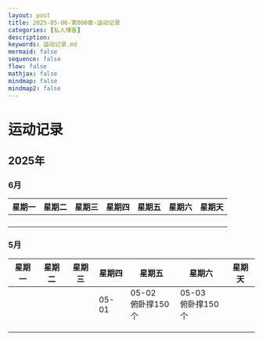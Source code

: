 ```yaml
---
layout: post
title: 2025-05-06-第000章-运动记录
categories: [私人博客]
description: 
keywords: 运动记录.md
mermaid: false
sequence: false
flow: false
mathjax: false
mindmap: false
mindmap2: false
---
```

# 运动记录

## 2025年

### 6月

| 星期一 | 星期二 | 星期三 | 星期四 | 星期五 | 星期六 | 星期天 |
| ------ | ------ | ------ | ------ | ------ | ------ | ------ |
|        |        |        |        |        |        |        |
|        |        |        |        |        |        |        |
|        |        |        |        |        |        |        |
|        |        |        |        |        |        |        |



### 5月

| 星期一 | 星期二 | 星期三 | 星期四 | 星期五                 | 星期六                 | 星期天 |
| ------ | ------ | ------ | ------ | ---------------------- | ---------------------- | ------ |
|        |        |        | 05-01  | 05-02<br />俯卧撑150个 | 05-03<br />俯卧撑150个 |        |
|        |        |        |        |                        |                        |        |
|        |        |        |        |                        |                        |        |
|        |        |        |        |                        |                        |        |
